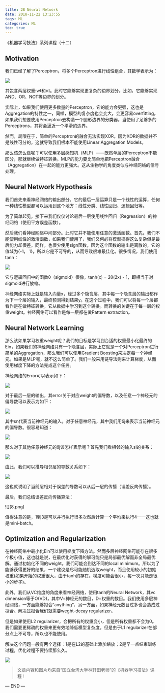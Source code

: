 ```yaml
---
title: 28 Neural Network
date: 2018-11-22 13:23:55
tags: ML
categories: ML
toc: true
---
```


《机器学习技法》系列课程（十二）
<!-- more -->

## Motivation
我们已经了解了Perceptron，将多个Perceptron进行线性组合，其数学表示为：

![](1.png)

其包含两层权重:wt和αt。此时它能够实现更复杂的边界划分，比如，它能够实现AND、OR、NOT等边界的划分。

实际上，如果我们使用更多数量的Perceptron，它的能力会更强，这也是Aggregation的特性之一，同样，模型的复杂度也会变大，会更容易overfitting。如果我们想要使用Perceptron去构造一个圆形边界的分类器，当使用了足够多的Perceptrons，其将会逼近一个平滑的边界。

然而，局限在于，简单的Perceptron的融合无法实现XOR，因为XOR的数据并不是线性可分的，这就导致我们根本不能使用Linear Aggregation Models。

那么该怎么做呢？可以使用多层感知机（MLP）——既然单层的Perceptron不能区分，那就继续做特征转换。MLP的能力要比简单地把Perceptron融合（Aggregation）在一起的能力更强大。这从生物学的角度类似与神经网络的信号处理。


## Neural Network Hypothesis
我们首先来看神经网络的输出部分。它的最后一层运算只是一个线性的运算，任何一种线性模型都可以运用到这个地方：线性分类、线性回归、逻辑回归等。

为了简单起见，接下来我们仅仅讨论最后一层使用线性回归（Regression）的神经网络（使用平方误差函数）。

然后我们看神经网络中间部分。此时它并不能使用任意的激活函数。首先，我们不能使用线性的激活函数，如果我们使用了，我们又何必将模型搞得这么复杂但是最后能力却很差。同样，也很少使用sign函数，因为这个函数的输出是离散的，它的值域为{-1， 1}，所以它是不可导的，从而导致很难最佳化。很多情况，我们使用tanh：

![](2.png) 

它与逻辑回归中的函数θ（sigmoid）很像，tanh(x) = 2θ(2x) - 1，即相当于对sigmoid进行放缩。

神经网络实际上就是输入向量x，经过多个隐含层，其中每一个隐含层的输出都作为下一个层的输入，最终预测得到结果y。在这个过程中，我们可以将每一个层都看作是在做特征转换，它从数据中学习到这个转换。而转换的关键在于每一层的权重weight。神经网络可以看作是每一层都在做Pattern extraction。


## Neural Network Learning
那么该如果学习权重weight呢？我们的目标是学习到合适的权重最小化最终的Ein，如果我们的神经网络只有一个隐含层，实际上它就是一个对Perceptron进行简单的Aggregation，那么我们可以使用Gradient Boosting来决定每一个神经元。如果是MLP呢，就不这么简单了。我们一般采用链导法则来计算梯度，从而使用梯度下降的方法完成这个任务。

神经网络的Error可以表示如下：

![](3.png) 

对于最后一层的输出，其error关于对应weight的偏导数，以及任意一个神经元的偏导数可以表示为如下：

![](4.png) 

其中sn代表当前神经元的输入。对于任意神经元，其中我们用δj来表示当前神经元的偏导数。很容易知道：

![](5.png) 

那么对于其他任意神经元的δj该怎样表示呢？首先我们看相邻的输入si的关系：

![](6.png) 

由此，我们可以推导相邻层的导数关系如下：

![](7.png) 

这也就说明了当前层相对于误差的导数可以从后一层的传播（误差反向传播）。

最后，我们总结误差反向传播算法：

<div aling=center> ![](8.png) 

值得注意的是，1到3是可以并行执行很多次然后计算一个平均来执行4——这也就是mini-batch。


## Optimization and Regularization

在神经网络中最小化Ein可以使用梯度下降方法。然而多层神经网络可能存在很多个极小值，这也就是说，在最优化时获得的解可能只是局部最优解而非全局最优解。通过初始化不同的weight，我们可能会到达不同的local minimum。所以为了能够获得更好的结果，一个建议是尽可能随机选取weight，而且使用较小的初始权重(如果开始的权重很大，由于tanh的存在，梯度可能会很小，每一次只能走很小的步子)。

此外，我们从VC维度的角度来看神经网络，使用tanh的Neural Network，其vc dimension等于O(VD)，其中V=神经元的数目，D=权重的数目。我们使用多层神经网络，一方面能够拟合”anything“，另一方面，如果神经元数目过多也会造成过拟合。解决过拟合我们就需要weght-decay regularizer。

但是如果使用L2 regularizer，会把所有的权重变小，但是所有权重都不会为0。我们需要更稀疏的权重来更有效地降低模型复杂度。但是由于L1 regularizer在部分点上不可导，所以也不能使用。

解决这个问题一般有两个选择：1是在L2的基础上添加缩放；2是早一点结束训练过程，优化过程不要持续那么久。

![](9.png) 

> 文章内容和图片均来自“国立台湾大学林轩田老师”的《机器学习技法》课程！

— END —
